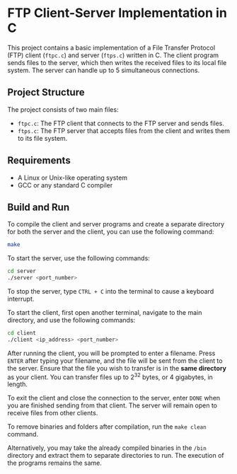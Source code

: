 # FTP Client-Server Implementation in C

This project contains a basic implementation of a File Transfer Protocol (FTP) client (`ftpc.c`) and server (`ftps.c`) written in C. The client program sends files to the server, which then writes the received files to its local file system. The server can handle up to 5 simultaneous connections.

## Project Structure

The project consists of two main files:

- `ftpc.c`: The FTP client that connects to the FTP server and sends files.
- `ftps.c`: The FTP server that accepts files from the client and writes them to its file system.

## Requirements

- A Linux or Unix-like operating system
- GCC or any standard C compiler

## Build and Run

To compile the client and server programs and create a separate directory for both the server and the client, you can use the following command:

```bash
make
```

To start the server, use the following commands:

```bash
cd server
./server <port_number>
```

To stop the server, type `CTRL + C` into the terminal to cause a keyboard interrupt.

To start the client, first open another terminal, navigate to the main directory, and use the following commands:

```bash
cd client
./client <ip_address> <port_number>
```

After running the client, you will be prompted to enter a filename. Press `ENTER` after typing your filename, and the file will be sent from the client to the server. Ensure that the file you wish to transfer is in the **same directory** as your client. You can transfer files up to 2<sup>32</sup> bytes, or 4 gigabytes, in length.

To exit the client and close the connection to the server, enter `DONE` when you are finished sending from that client. The server will remain open to receive files from other clients.

To remove binaries and folders after compilation, run the `make clean` command.

Alternatively, you may take the already compiled binaries in the `/bin` directory and extract them to separate directories to run. The execution of the programs remains the same.
